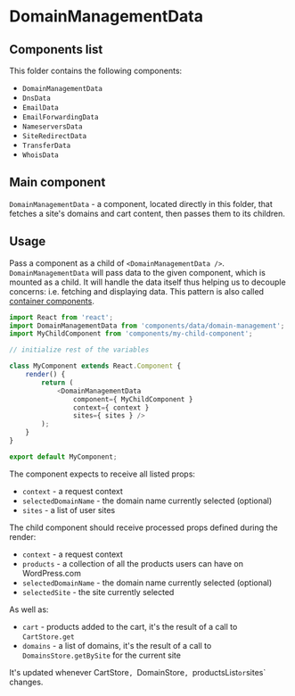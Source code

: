 DomainManagementData
====================

## Components list

This folder contains the following components:

* `DomainManagementData`
* `DnsData`
* `EmailData`
* `EmailForwardingData`
* `NameserversData`
* `SiteRedirectData`
* `TransferData`
* `WhoisData`

## Main component

`DomainManagementData` - a component, located directly in this folder, that fetches a site's domains and cart content, then passes them to its children.

## Usage

Pass a component as a child of `<DomainManagementData />`. `DomainManagementData` will pass data to the given component, which is mounted as a child.
It will handle the data itself thus helping us to decouple concerns: i.e. fetching and displaying data. This pattern is also called [container components](https://medium.com/@learnreact/container-components-c0e67432e005).

```js
import React from 'react';
import DomainManagementData from 'components/data/domain-management';
import MyChildComponent from 'components/my-child-component';

// initialize rest of the variables

class MyComponent extends React.Component {
	render() {
		return (
			<DomainManagementData
				component={ MyChildComponent }
				context={ context }
				sites={ sites } />
		);
	}
}

export default MyComponent;
```

The component expects to receive all listed props:

* `context` - a request context
* `selectedDomainName` - the domain name currently selected (optional)
* `sites` - a list of user sites 

The child component should receive processed props defined during the render:

* `context` - a request context
* `products` - a collection of all the products users can have on WordPress.com
* `selectedDomainName` - the domain name currently selected (optional)
* `selectedSite` - the site currently selected 

As well as:

* `cart` - products added to the cart, it's the result of a call to `CartStore.get`  
* `domains` - a list of domains, it's the result of a call to `DomainsStore.getBySite` for the current site

It's updated whenever CartStore`, `DomainStore`, `productsList` or `sites` changes.
